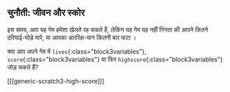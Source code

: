 ## चुनौती: जीवन और स्कोर

इस समय, आप यह गेम हमेशा खेलते रह सकते हैं, लेकिन यह गेम यह नहीं गिनता की आपने कितने दरियाई-घोड़े मारे, या आपका अंतरिक्ष-यान कितनी बार फटा ।

क्या आप अपने गेम में `lives`{:class="block3variables"}, `score`{:class="block3variables"} या फिर `highscore`{:class="block3variables"} जोड़ सकते हैं?

[[[generic-scratch3-high-score]]]